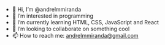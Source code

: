 - 👋 Hi, I’m @andrelmmiranda
- 👀 I’m interested in programming
- 🌱 I’m currently learning HTML, CSS, JavaScript and React
- 💞️ I’m looking to collaborate on something cool
- 📫 How to reach me: andrelmmiranda@gmail.com

<!---
andrelmmiranda/andrelmmiranda is a ✨ special ✨ repository because its `README.md` (this file) appears on your GitHub profile.
You can click the Preview link to take a look at your changes.
--->
